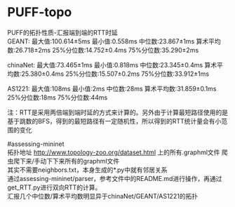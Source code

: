 # PUFF-topo  
PUFF的拓扑性质-汇报端到端的RTT时延  
GEANT:  最大值:100.614±5ms  最小值:0.558ms  中位数:23.867±1ms  算术平均数:26.718±2ms  25%分位数:14.752±0.4ms  75%分位数:35.290±2ms

chinaNet:  最大值:73.465±1ms  最小值:0.818ms  中位数:23.345±0.4ms  算术平均数:25.380±0.4ms  25%分位数:15.507±0.2ms  75%分位数:33.912±1ms

AS1221:  最大值:108ms  最小值:2ms  中位数:28ms  算术平均数:31.859±0.1ms  25%分位数:18ms  75%分位数:44ms

注：RTT是采用两倍端到端时延的方式来计算的。另外由于计算最短路径使用的是基于跳数的BFS，得到的最短路径有一定随机性，所以得到的RTT统计量会有小范围的变化  

#assessing-mininet  
拓扑地址 http://www.topology-zoo.org/dataset.html
上的所有.graphml文件
爬虫爬下来/手动下下来所有的graphml文件    
其实不需要neighbors.txt，本身生成的*.py中就有邻居关系  
通过assessing-mininet/parser，参考文件中的README.md进行操作，再通过get_RTT.py进行双向RTT的计算。  
汇报几个中位数/算术平均数明显异于chinaNet/GEANT/AS1221的拓扑  
